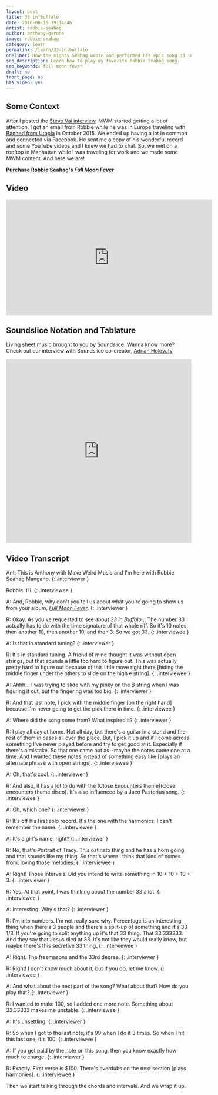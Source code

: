 ```yaml
---
layout: post
title: 33 in Buffalo
date: 2016-06-16 19:14:46
artist: robbie-seahag
author: anthony-garone
image: robbie-seahag
category: learn
permalink: /learn/33-in-buffalo
oneliner: How the mighty Seahag wrote and performed his epic song 33 in Buffalo.
seo_description: Learn how to play my favorite Robbie Seahag song.
seo_keywords: full moon fever
draft: no
front_page: no
has_video: yes
---
```

## Some Context

After I posted the [Steve Vai interview](/interview/steve-vai), MWM started getting a lot of attention. I got an email from Robbie while he was in Europe traveling with [Banned from Utopia](https://www.facebook.com/BannedFromUtopia/) in October 2015. We ended up having a lot in common and connected via Facebook. He sent me a copy of his wonderful record and some YouTube videos and I knew we had to chat. So, we met on a rooftop in Manhattan while I was traveling for work and we made some MWM content. And here we are!

**[Purchase Robbie Seahag's *Full Moon Fever*&nbsp;<i class="non-mwm fa fa-external-link-square"></i>](http://treb-c-moon.wix.com/fullmoonfever)**

## Video

<div class="video-wrapper"><iframe width="560" height="315" src="https://www.youtube.com/embed/MK3rnPPAjQM" frameborder="0" allowfullscreen></iframe></div>

## Soundslice Notation and Tablature

Living sheet music brought to you by [Soundslice](http://soundslice.com). Wanna know more? Check out our interview with Soundslice co-creator, [Adrian Holovaty](/gear/soundslice)

<iframe src="https://www.soundslice.com/scores/46301/embed/" width="100%" height="500" frameBorder="0" allowfullscreen></iframe>

## Video Transcript

Ant: This is Anthony with Make Weird Music and I'm here with Robbie Seahag Mangano.
{: .interviewer }

Robbie: Hi.
{: .interviewee }

A: And, Robbie, why don't you tell us about what you're going to show us from your album, [*Full Moon Fever*](http://treb-c-moon.wix.com/fullmoonfever).
{: .interviewer }

R: Okay. As you've requested to see about *33 in Buffalo*... The number 33 actually has to do with the time signature of that whole riff. So it's 10 notes, then another 10, then another 10, and then 3. So we got 33.
{: .interviewee }

A: Is that in standard tuning?
{: .interviewer }

R: It's in standard tuning. A friend of mine thought it was without open strings, but that sounds a little too hard to figure out. This was actually pretty hard to figure out because of this little move right there [hiding the middle finger under the others to slide on the high e string].
{: .interviewee }

A: Ahhh... I was trying to slide with my pinky on the B string when I was figuring it out, but the fingering was too big.
{: .interviewer }

R: And that last note, I pick with the middle finger [on the right hand] because I'm never going to get the pick there in time.
{: .interviewee }

A: Where did the song come from? What inspired it?
{: .interviewer }

R: I play all day at home. Not all day, but there's a guitar in a stand and the rest of them in cases all over the place. But, I pick it up and if I come across something I've never played before and try to get good at it. Especially if there's a mistake. So that one came out as--maybe the notes came one at a time. And I wanted these notes instead of something easy like [plays an alternate phrase with open strings].
{: .interviewee }

A: Oh, that's cool.
{: .interviewer }

R: And also, it has a lot to do with the [Close Encounters theme](close encounters theme disco). It's also influenced by a Jaco Pastorius song.
{: .interviewee }

A: Oh, which one?
{: .interviewer }

R: It's off his first solo record. It's the one with the harmonics. I can't remember the name.
{: .interviewee }

A: It's a girl's name, right?
{: .interviewer }

R: No, that's Portrait of Tracy. This ostinato thing and he has a horn going and that sounds like my thing. So that's where I think that kind of comes from, loving those melodies.
{: .interviewee }

A: Right! Those intervals. Did you intend to write something in 10 + 10 + 10 + 3.
{: .interviewer }

R: Yes. At that point, I was thinking about the number 33 a lot.
{: .interviewee }

A: Interesting. Why's that?
{: .interviewer }

R: I'm into numbers. I'm not really sure why. Percentage is an interesting thing when there's 3 people and there's a split-up of something and it's 33 1/3. If you're going to split anything up it's that 33 thing. That 33.333333. And they say that Jesus died at 33. It's not like they would really know, but maybe there's this secretive 33 thing.
{: .interviewee }

A: Right. The freemasons and the 33rd degree.
{: .interviewer }

R: Right! I don't know much about it, but if you do, let me know.
{: .interviewee }

A: And what about the next part of the song? What about that? How do you play that?
{: .interviewer }

R: I wanted to make 100, so I added one more note. Something about 33.33333 makes me unstable.
{: .interviewee }

A: It's unsettling.
{: .interviewer }

R: So when I got to the last note, it's 99 when I do it 3 times. So when I hit this last one, it's 100.
{: .interviewee }

A: If you get paid by the note on this song, then you know exactly how much to charge.
{: .interviewer }

R: Exactly. First verse is $100. There's overdubs on the next section [plays harmonies].
{: .interviewee }

Then we start talking through the chords and intervals. And we wrap it up.
